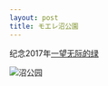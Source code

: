 ```yaml
---
layout: post
title: モエレ沼公園
---
```


纪念2017年[一望无际的绿](https://moerenumapark.jp/cn/)

<!--more-->

![沼公园](https://cdn.jsdelivr.net/gh/psymaze/psymaze.github.io//post-images/P1014799.JPG)

